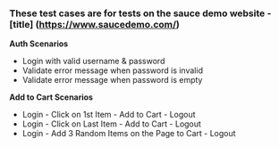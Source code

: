 ### These test cases are for tests on the sauce demo website - [title] (https://www.saucedemo.com/)

**Auth Scenarios**
- Login with valid username & password
- Validate error message when password is invalid
- Validate error message when password is empty

**Add to Cart Scenarios**
- Login - Click on 1st Item - Add to Cart - Logout
- Login - Click on Last Item - Add to Cart - Logout
- Login - Add 3 Random Items on the Page to Cart - Logout